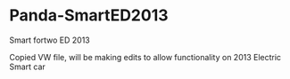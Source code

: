 # Panda-SmartED2013
Smart fortwo ED 2013

Copied VW file, will be making edits to allow functionality on 2013 Electric Smart car
